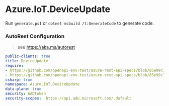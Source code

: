 # Azure.IoT.DeviceUpdate

Run `generate.ps1` or `dotnet msbuild /t:GenerateCode` to generate code.

### AutoRest Configuration
> see https://aka.ms/autorest

``` yaml
public-clients: true
title: DeviceUpdate
require:
- https://github.com/openapi-env-test/azure-rest-api-specs/blob/85e99c7305c5319f1a65603e6dbb707d75910bd0/specification/deviceupdate/data-plane/readme.md
- https://github.com/openapi-env-test/azure-rest-api-specs/blob/85e99c7305c5319f1a65603e6dbb707d75910bd0/specification/deviceupdate/data-plane/readme.csharp.md
csharp: true
namespace: Azure.IoT.DeviceUpdate
data-plane: true
security: AADToken
security-scopes:  https://api.adu.microsoft.com/.default
```

